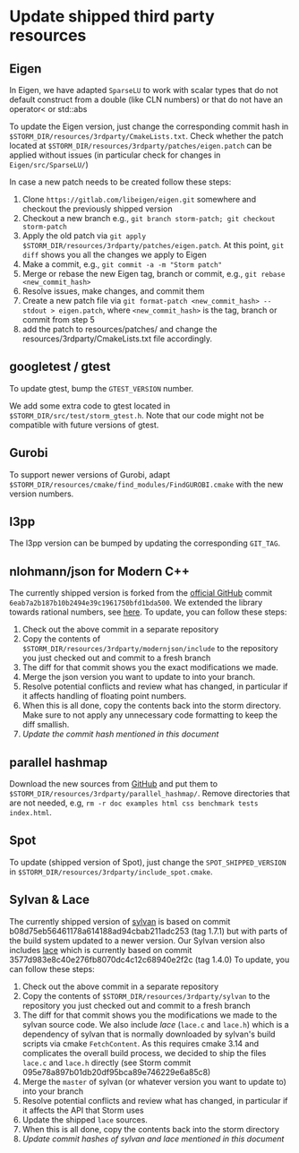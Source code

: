 # Update shipped third party resources


## Eigen

In Eigen, we have adapted `SparseLU` to work with scalar types that do not default construct from a double (like CLN numbers) or that do not have an operator< or std::abs

To update the Eigen version, just change the corresponding commit hash in `$STORM_DIR/resources/3rdparty/CmakeLists.txt`.
Check whether the patch located at `$STORM_DIR/resources/3rdparty/patches/eigen.patch` can be applied without issues (in particular check for changes in `Eigen/src/SparseLU/`)

In case a new patch needs to be created follow these steps:

1. Clone `https://gitlab.com/libeigen/eigen.git` somewhere and checkout the previously shipped version
2. Checkout a new branch e.g., `git branch storm-patch; git checkout storm-patch`
3. Apply the old patch via `git apply $STORM_DIR/resources/3rdparty/patches/eigen.patch`. At this point, `git diff` shows you all the changes we apply to Eigen
4. Make a commit, e.g., `git commit -a -m "Storm patch"`
5. Merge or rebase the new Eigen tag, branch or commit, e.g., `git rebase <new_commit_hash>`
6. Resolve issues, make changes, and commit them
7. Create a new patch file via `git format-patch <new_commit_hash> --stdout > eigen.patch`, where `<new_commit_hash>` is the tag, branch or commit from step 5
8. add the patch to resources/patches/ and change the resources/3rdparty/CmakeLists.txt file accordingly.


## googletest / gtest

To update gtest, bump the `GTEST_VERSION` number.

We add some extra code to gtest located in `$STORM_DIR/src/test/storm_gtest.h`. Note that our code might not be compatible with future versions of gtest.


## Gurobi

To support newer versions of Gurobi, adapt `$STORM_DIR/resources/cmake/find_modules/FindGUROBI.cmake` with the new version numbers.


## l3pp

The l3pp version can be bumped by updating the corresponding `GIT_TAG`.


## nlohmann/json for Modern C++

The currently shipped version is forked from the [official GitHub](https://github.com/nlohmann/json) commit `6eab7a2b187b10b2494e39c1961750bfd1bda500`.
We extended the library towards rational numbers, see [here](../resources/3rdparty/modernjson/README_STORM.md).
To update, you can follow these steps:

1. Check out the above commit in a separate repository
2. Copy the contents of `$STORM_DIR/resources/3rdparty/modernjson/include` to the repository you just checked out and commit to a fresh branch
3. The diff for that commit shows you the exact modifications we made.
4. Merge the json version you want to update to into your branch.
5. Resolve potential conflicts and review what has changed, in particular if it affects handling of floating point numbers.
6. When this is all done, copy the contents back into the storm directory. Make sure to not apply any unnecessary code formatting to keep the diff smallish.
7. *Update the commit hash mentioned in this document*


## parallel hashmap

Download the new sources from [GitHub](https://github.com/greg7mdp/parallel-hashmap) and put them to `$STORM_DIR/resources/3rdparty/parallel_hashmap/`.
Remove directories that are not needed, e.g, `rm -r doc examples html css benchmark tests index.html`.


## Spot

To update (shipped version of Spot), just change the `SPOT_SHIPPED_VERSION` in `$STORM_DIR/resources/3rdparty/include_spot.cmake`.


## Sylvan & Lace

The currently shipped version of [sylvan](https://github.com/trolando/sylvan) is based on commit b08d75eb56461178a614188ad94cbab211adc253 (tag 1.7.1) but with parts of the build system updated to a newer version.
Our Sylvan version also includes [lace](https://github.com/trolando/lace) which is currently based on commit 3577d983e8c40e276fb8070dc4c12c68940e2f2c (tag 1.4.0)
To update, you can follow these steps:

1. Check out the above commit in a separate repository
2. Copy the contents of `$STORM_DIR/resources/3rdparty/sylvan` to the repository you just checked out and commit to a fresh branch
3. The diff for that commit shows you the modifications we made to the sylvan source code. 
   We also include *lace* (`lace.c` and `lace.h`) which is a dependency of sylvan that is normally downloaded by sylvan's build scripts via cmake `FetchContent`.
   As this requires cmake 3.14 and complicates the overall build process, we decided to ship the files `lace.c` and `lace.h` directly (see Storm commit 095e78a897b01db20df95bca89e746229e6a85c8)
4. Merge the `master` of sylvan (or whatever version you want to update to) into your branch
5. Resolve potential conflicts and review what has changed, in particular if it affects the API that Storm uses
6. Update the shipped `lace` sources.
7. When this is all done, copy the contents back into the storm directory
8. *Update commit hashes of sylvan and lace mentioned in this document* 
